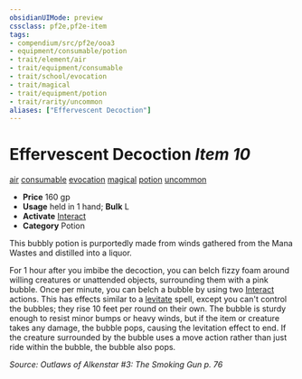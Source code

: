 ```yaml
---
obsidianUIMode: preview
cssclass: pf2e,pf2e-item
tags:
- compendium/src/pf2e/ooa3
- equipment/consumable/potion
- trait/element/air
- trait/equipment/consumable
- trait/school/evocation
- trait/magical
- trait/equipment/potion
- trait/rarity/uncommon
aliases: ["Effervescent Decoction"]
---
```

# Effervescent Decoction *Item 10*  
[air](air.md)  [consumable](consumable.md)  [evocation](evocation.md)  [magical](magical.md)  [potion](potion.md)  [uncommon](uncommon.md)  

- **Price** 160 gp
- **Usage** held in 1 hand; **Bulk** L
- **Activate** [Interact](interact.md)
- **Category** Potion

This bubbly potion is purportedly made from winds gathered from the Mana Wastes and distilled into a liquor.

For 1 hour after you imbibe the decoction, you can belch fizzy foam around willing creatures or unattended objects, surrounding them with a pink bubble. Once per minute, you can belch a bubble by using two [Interact](interact.md) actions. This has effects similar to a [levitate](../../spells/levitate.md) spell, except you can't control the bubbles; they rise 10 feet per round on their own. The bubble is sturdy enough to resist minor bumps or heavy winds, but if the item or creature takes any damage, the bubble pops, causing the levitation effect to end. If the creature surrounded by the bubble uses a move action rather than just ride within the bubble, the bubble also pops.

*Source: Outlaws of Alkenstar #3: The Smoking Gun p. 76*